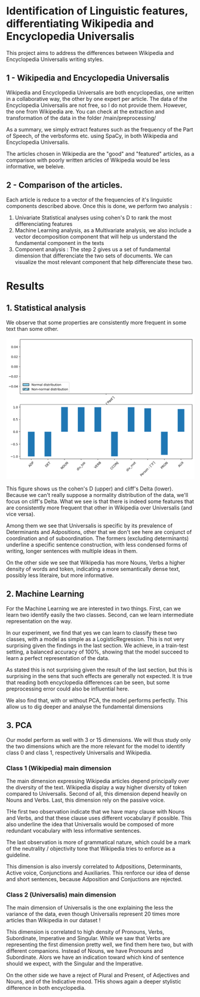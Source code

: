 # Identification of Linguistic features, differentiating Wikipedia and Encyclopedia Universalis

This project aims to address the differences between Wikipedia and Encyclopedia Universalis writing styles.

## 1 - Wikipedia and Encyclopedia Universalis

Wikipedia and Encyclopedia Universalis are both encyclopedias, one written in a collaborative way, the other by one expert per article. The data of the Encyclopedia Universalis are not free, so I do not provide them. However, the one from Wikipedia are. You can check at the extraction and transformation of the data in the folder /main/preprocessing/

As a summary, we simply extract features such as the frequency of the Part of Speech, of the verbsforms etc. using SpaCy, in both Wikipedia and Encyclopedia Universalis.

The articles chosen in Wikipedia are the "good" and "featured" articles, as a comparison with poorly written articles of Wikipedia would be less informative, we beleive.

## 2 - Comparison of the articles.

Each article is reduce to a vector of the frequencies of it's linguistic components described above.
Once this is done, we perform two analysis :
1. Univariate Statistical analyses using cohen's D to rank the most differenciating features
2. Machine Learning analysis, as a Multivariate analysis, we also include a vector decomposition component that will help us understand the fundamental component in the texts
3. Component analysis : The step 2 gives us a set of fundamental dimension that differenciate the two sets of documents. We can visualize the most relevant component that help differenciate these two.


# Results

## 1. Statistical analysis

We observe that some properties are consistently more frequent in some text than some other.

![Superiority of the features in Wikipedia over Universalis](main/images/superiority.png)

This figure shows us the cohen's D (upper) and cliff's Delta (lower).
Because we can't really suppose a normality distribution of the data, we'll focus on cliff's Delta.
What we see is that there is indeed some features that are consistently more frequent that other in Wikipedia over Universalis (and vice versa).

Among them we see that Universalis is specific by its prevalence of Determinants and Adpositions, other that we don't see here are conjunct of coordination and of suboordination.
The formers (excluding determinants) underline a specific sentence construction, with less condensed forms of writing, longer sentences with multiple ideas in them.

On the other side we see that Wikipedia has more Nouns, Verbs a higher density of words and token, indicating a more semantically dense text, possibly less literaire, but more informative.

## 2. Machine Learning

For the Machine Learning we are interested in two things. 
First, can we learn two identify easily the two classes.
Second, can we learn intermediate representation on the way.

In our experiment, we find that yes we can learn to classify these two classes, with a model as simple as a LogisticRegression.
This is not very surprising given the findings in the last section.
We achieve, in a train-test setting, a balanced accuracy of 100%, showing that the model succeed to learn a perfect representation of the data.

As stated this is not surprising given the result of the last section, but this is surprising in the sens that such effects are generally not expected. 
It is true that reading both encyclopedia differences can be seen, but some preprocessing error could also be influential here.

We also find that, with or without PCA, the model performs perfectly.
This allow us to dig deeper and analyse the fundamental dimensions

## 3. PCA

Our model perform as well with 3 or 15 dimensions.
We will thus study only the two dimensions which are the more relevant for the model to identify class 0 and class 1, respectively Universalis and Wikipedia.

### Class 1 (Wikipedia) main dimension

The main dimension expressing Wikipedia articles depend principally over the diversity of the text.
Wikipedia display a way higher diversity of token compared to Universalis.
Second of all, this dimension depend heavily on Nouns and Verbs.
Last, this dimension rely on the passive voice.

THe first two observation indicate that we have many clause with Nouns and Verbs, and that these clause uses different vocabulary if possible. This also underline the idea that Universalis would be composed of more redundant vocabulary with less informative sentences.

The last observation is more of grammatical nature, which could be a mark of the neutrality / objectivity tone that Wikipedia tries to enforce as a guideline.

This dimension is also inversly correlated to Adpositions, Determinants, Active voice, Conjunctions and Auxiliaries.
This renforce our idea of dense and short sentences, because Adposition and Conjuctions are rejected. 

### Class 2 (Universalis) main dimension

The main dimension of Universalis is the one explaining the less the variance of the data, even though Universalis represent 20 times more articles than Wikipedia in our dataset !

This dimension is correlated to high density of Pronouns, Verbs, Subordinate, Imperative and Singular.
While we saw that Verbs are representing the first dimension pretty well, we find them here two, but with different companions.
Instead of Nouns, we have Pronouns and Subordinate.
Alors we have an indication toward which kind of sentence should we expect, with the Singular and the Imperative.

On the other side we have a reject of Plural and Present, of Adjectives and Nouns, and of the Indicative mood.
THis shows again a deeper stylistic difference in both encyclopedia.

